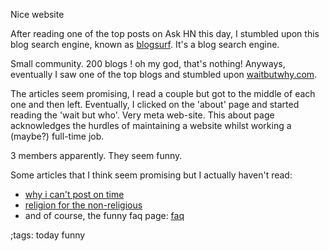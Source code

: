 Nice website

After reading one of the top posts on Ask HN this day, I stumbled upon this
blog search engine, known as [blogsurf](https://blogsurf.io/). It's a blog
search engine.

Small community. 200 blogs ! oh my god, that's nothing! Anyways, eventually
I saw one of the top blogs
and stumbled upon [waitbutwhy.com](https://waitbutwhy.com/).

The articles seem promising, I read a couple but got to the middle of
each one and then left. Eventually, I clicked on the 'about' page and started
reading the 'wait but who'. Very meta web-site. This about page acknowledges
the hurdles of maintaining a website whilst working a (maybe?) full-time job.

3 members apparently. They seem funny.

Some articles that I think seem promising but I actually haven't read:
- [why i can't post on time](https://waitbutwhy.com/2014/10/cant-post-on-time.html)
- [religion for the non-religious](https://waitbutwhy.com/2014/10/religion-for-the-nonreligious.html)
- and of course, the funny faq page: [faq](https://waitbutwhy.com/faq)

;tags: today funny
